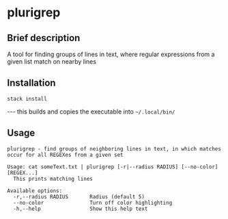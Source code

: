 # plurigrep

## Brief description

A tool for finding groups of lines in text, where regular expressions from a given list match on nearby lines

## Installation

    stack install

--- this builds and copies the executable into `~/.local/bin/`

## Usage

    plurigrep - find groups of neighboring lines in text, in which matches occur for all REGEXes from a given set

    Usage: cat someText.txt | plurigrep [-r|--radius RADIUS] [--no-color] [REGEX...]
      This prints matching lines 

    Available options:
      -r,--radius RADIUS       Radius (default 5)
      --no-color               Turn off color highlighting
      -h,--help                Show this help text
